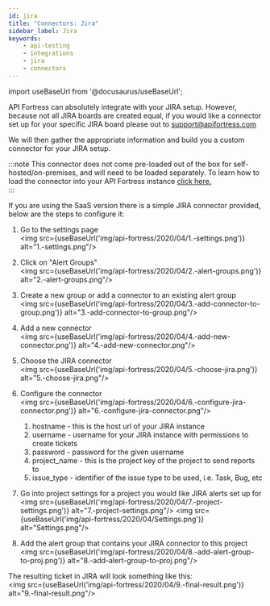 ```yaml
---
id: jira
title: "Connectors: Jira"
sidebar_label: Jira
keywords:
    - api-testing
    - integrations
    - jira
    - connectors
---
```


import useBaseUrl from '@docusaurus/useBaseUrl';

API Fortress can absolutely integrate with your JIRA setup. However, because not all JIRA boards are created equal, if you would like a connector set up for your specific JIRA board please out to [support@apifortress.com](mailto:support@apifortress.com)

We will then gather the appropriate information and build you a custom connector for your JIRA setup.  
  
:::note
This connector does not come pre-loaded out of the box for self-hosted/on-premises, and will need to be loaded separately. To learn how to load the connector into your API Fortress instance [click here.](/api-testing/on-prem/integrations/add-new-connector)  
:::

If you are using the SaaS version there is a simple JIRA connector provided, below are the steps to configure it:

1. Go to the settings page  
    <img src={useBaseUrl('img/api-fortress/2020/04/1.-settings.png')} alt="1.-settings.png"/>
2. Click on "Alert Groups"  
    <img src={useBaseUrl('img/api-fortress/2020/04/2.-alert-groups.png')} alt="2.-alert-groups.png"/>
3. Create a new group or add a connector to an existing alert group  
    <img src={useBaseUrl('img/api-fortress/2020/04/3.-add-connector-to-group.png')} alt="3.-add-connector-to-group.png"/>
4. Add a new connector  
    <img src={useBaseUrl('img/api-fortress/2020/04/4.-add-new-connector.png')} alt="4.-add-new-connector.png"/>
5. Choose the JIRA connector  
    <img src={useBaseUrl('img/api-fortress/2020/04/5.-choose-jira.png')} alt="5.-choose-jira.png"/>
6. Configure the connector  
    <img src={useBaseUrl('img/api-fortress/2020/04/6.-configure-jira-connector.png')} alt="6.-configure-jira-connector.png"/>
    
    1. hostname - this is the host url of your JIRA instance  
    2. username - username for your JIRA instance with permissions to create tickets  
    3. password - password for the given username  
    4. project_name - this is the project key of the project to send reports to  
    5. issue_type - identifier of the issue type to be used, i.e. Task, Bug, etc  
      
    
7. Go into project settings for a project you would like JIRA alerts set up for  
    <img src={useBaseUrl('img/api-fortress/2020/04/7.-project-settings.png')} alt="7.-project-settings.png"/> 
    <img src={useBaseUrl('img/api-fortress/2020/04/Settings.png')} alt="Settings.png"/> 

8. Add the alert group that contains your JIRA connector to this project  
    <img src={useBaseUrl('img/api-fortress/2020/04/8.-add-alert-group-to-proj.png')} alt="8.-add-alert-group-to-proj.png"/> 

The resulting ticket in JIRA will look something like this:  
<img src={useBaseUrl('img/api-fortress/2020/04/9.-final-result.png')} alt="9.-final-result.png"/> 

